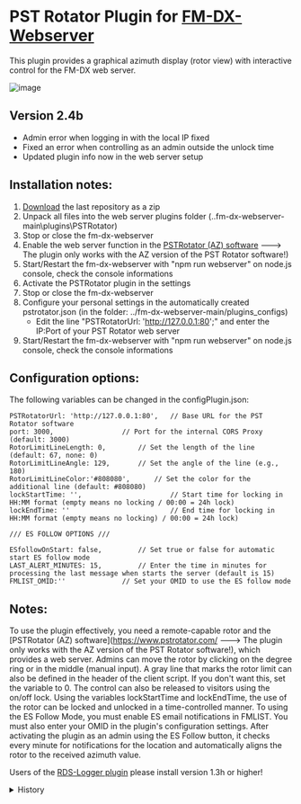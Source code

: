 # PST Rotator Plugin for [FM-DX-Webserver](https://github.com/NoobishSVK/fm-dx-webserver)

This plugin provides a graphical azimuth display (rotor view) with interactive control for the FM-DX web server.

![image](https://github.com/user-attachments/assets/d5f9bcdd-cb5e-4767-903e-e4d30c907e31)


## Version 2.4b

- Admin error when logging in with the local IP fixed
- Fixed an error when controlling as an admin outside the unlock time
- Updated plugin info now in the web server setup

## Installation notes:

1. [Download]([https://github.com/Highpoint2000/PSTRotator/releases]) the last repository as a zip
2. Unpack all files into the web server plugins folder (..fm-dx-webserver-main\plugins\PSTRotator)
3. Stop or close the fm-dx-webserver
4. Enable the web server function in the [PSTRotator (AZ) software](https://www.pstrotator.com/) ---> The plugin only works with the AZ version of the PST Rotator software!)
5. Start/Restart the fm-dx-webserver with "npm run webserver" on node.js console, check the console informations
6. Activate the PSTRotator plugin in the settings
7. Stop or close the fm-dx-webserver
8. Configure your personal settings in the automatically created pstrotator.json (in the folder: ../fm-dx-webserver-main/plugins_configs)
	- Edit the line "PSTRotatorUrl: 'http://127.0.0.1:80';" and enter the IP:Port of your PST Rotator web server
9. Start/Restart the fm-dx-webserver with "npm run webserver" on node.js console, check the console informations

## Configuration options:

The following variables can be changed in the configPlugin.json:

	PSTRotatorUrl: 'http://127.0.0.1:80', 	// Base URL for the PST Rotator software
	port: 3000, 				// Port for the internal CORS Proxy (default: 3000)
	RotorLimitLineLength: 0,		// Set the length of the line (default: 67, none: 0)
   	RotorLimitLineAngle: 129, 		// Set the angle of the line (e.g., 180)
	RotorLimitLineColor:'#808080', 		// Set the color for the additional line (default: #808080)
	lockStartTime: '',                      // Start time for locking in HH:MM format (empty means no locking / 00:00 = 24h lock)
    lockEndTime: ''                         // End time for locking in HH:MM format (empty means no locking) / 00:00 = 24h lock)

	/// ES FOLLOW OPTIONS ///

	ESfollowOnStart: false,			// Set true or false for automatic start ES follow mode
	LAST_ALERT_MINUTES: 15,			// Enter the time in minutes for processing the last message when starts the server (default is 15)
	FMLIST_OMID:''				// Set your OMID to use the ES follow mode

## Notes: 

To use the plugin effectively, you need a remote-capable rotor and the [PSTRotator (AZ) software](https://www.pstrotator.com/ ---> The plugin only works with the AZ version of the PST Rotator software!), which provides a web server. Admins can move the rotor by clicking on the degree ring or in the middle (manual input). A gray line that marks the rotor limit can also be defined in the header of the client script. If you don't want this, set the variable to 0.  The control can also be released to visitors using the on/off lock. Using the variables lockStartTime and lockEndTime, the use of the rotor can be locked and unlocked in a time-controlled manner. To using the ES Follow Mode, you must enable ES email notifications in FMLIST. You must also enter your OMID in the plugin's configuration settings. After activating the plugin as an admin using the ES Follow button, it checks every minute for notifications for the location and automatically aligns the rotor to the received azimuth value.


Users of the [RDS-Logger plugin](https://github.com/Highpoint2000/webserver-logger) please install version 1.3h or higher!

<details>
   <summary>History</summary>
   
   
### Version 2.4a

- Important security vulnerability for admin manipulation closed

### Version 2.4

- ES alarms can automatically control the rotor
- Lock mode has been revised


### Version 2.3e

- Minor adjustment for mobile design
- Audio issue fixed

### Version 2.3d

- Rotor can now be controlled in admin mode even during the lock time

### Version 2.3c

- rotor.png copied to /web/images for Linux compatibility
- Daily update check for admin
- Only the view mode has been removed and an admin lock timer has been set up

### Version 2.3b 

- configPlugin.json is moved to ../fm-dx-webserver-main/plugins_configs/pstrotator.json
- Only view mode can be configured on the server side (complete blocking of the control!)

### Version 2.3a (only works from webserver version 1.2.8.1 !!!)

- Adaptation of the web socket /extra to /data_plugins, index.js update is no longer needed from now on!

### Version 2.3 (only works from webserver version 1.2.8 !!!)

- New notification design (Toast Notification)

### Version 2.2 (only works from webserver version 1.2.6 !!!)

- Fixed configuration is now stored in configPlugin.json

### Version 2.1 (only works from webserver version 1.2.6 !!!)

- Bugfixing
- Possibility to publicly release the rotor control added (lock on/off)

### Version 2.0 (only works from webserver version 1.2.6 !!!)

- Using the webserver for PSTRotator communication (There were crashes when using TCP!)
- Rotor is now on the left side (Weather plugin no longer needs to be moved!)
- Rotor display and control on mobile devices
- The rotor limit is shown by a gray line
- Manual degree entry 
- Authenticated Tune users can control the rotor 

### Version 1.4 (only works from webserver version 1.2.6 !!!)

- using the TCP protocol for PSTRotator communication
- new layout


### Version 1.3 (only works from webserver version 1.2.6 !!!)

- simplified installation
- checking and automatic installation of required node.js modules
- interactive control by clicking on the desired number of degrees (only for admins!)

### Version 1.2 (only works from webserver version 1.2.6 !!!)

- Bidirectional communication via own websocket channel (no port forwarding is needed!)

### Version 1.1 (only works with webserver version 1.2.5 !!!)

- theme-specific design
- visually improved messages in the node.js console

### Version 1.0 (only works with webserver version 1.2.5 !!!)

This plugin provides a graphical azimuth representation (rotor view) for the FM-DX web server.
